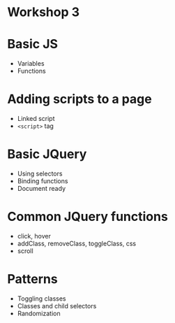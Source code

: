 # Workshop 3

# Basic JS

* Variables
* Functions

# Adding scripts to a page

* Linked script
* `<script>` tag

# Basic JQuery

* Using selectors
* Binding functions
* Document ready

# Common JQuery functions

* click, hover
* addClass, removeClass, toggleClass, css
* scroll

# Patterns

* Toggling classes
* Classes and child selectors
* Randomization